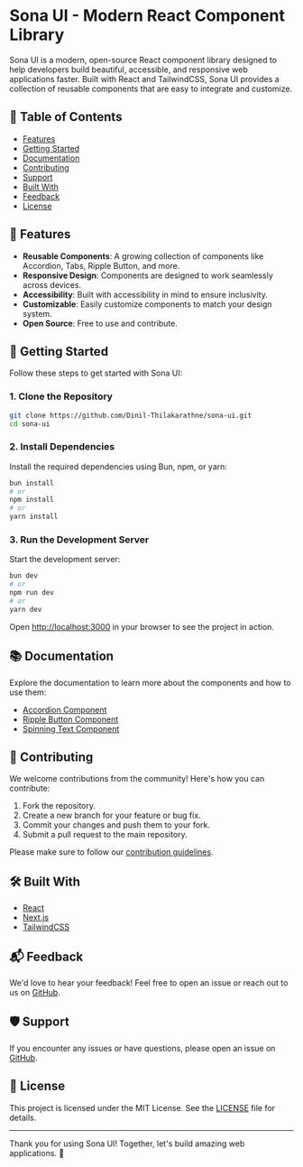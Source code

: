 # Sona UI - Modern React Component Library

Sona UI is a modern, open-source React component library designed to help developers build beautiful, accessible, and responsive web applications faster. Built with React and TailwindCSS, Sona UI provides a collection of reusable components that are easy to integrate and customize.

## 📖 Table of Contents

- [Features](#-features)
- [Getting Started](#-getting-started)
- [Documentation](#-documentation)
- [Contributing](#-contributing)
- [Support](#-support)
- [Built With](#-built-with)
- [Feedback](#-feedback)
- [License](#-license)

## 🌟 Features

- **Reusable Components**: A growing collection of components like Accordion, Tabs, Ripple Button, and more.
- **Responsive Design**: Components are designed to work seamlessly across devices.
- **Accessibility**: Built with accessibility in mind to ensure inclusivity.
- **Customizable**: Easily customize components to match your design system.
- **Open Source**: Free to use and contribute.

## 🚀 Getting Started

Follow these steps to get started with Sona UI:

### 1. Clone the Repository

```bash
git clone https://github.com/Dinil-Thilakarathne/sona-ui.git
cd sona-ui
```

### 2. Install Dependencies

Install the required dependencies using Bun, npm, or yarn:

```bash
bun install
# or
npm install
# or
yarn install
```

### 3. Run the Development Server

Start the development server:

```bash
bun dev
# or
npm run dev
# or
yarn dev
```

Open [http://localhost:3000](http://localhost:3000) in your browser to see the project in action.

## 📚 Documentation

Explore the documentation to learn more about the components and how to use them:

- [Accordion Component](src/app/components/accordion/page.tsx)
- [Ripple Button Component](src/app/components/rippleButton/page.tsx)
- [Spinning Text Component](src/app/components/spinningText/page.tsx)

## 🤝 Contributing

We welcome contributions from the community! Here's how you can contribute:

1. Fork the repository.
2. Create a new branch for your feature or bug fix.
3. Commit your changes and push them to your fork.
4. Submit a pull request to the main repository.

Please make sure to follow our [contribution guidelines](CONTRIBUTING.md).

## 🛠️ Built With

- [React](https://reactjs.org/)
- [Next.js](https://nextjs.org/)
- [TailwindCSS](https://tailwindcss.com/)

## 📬 Feedback

We'd love to hear your feedback! Feel free to open an issue or reach out to us on [GitHub](https://github.com/Dinil-Thilakarathne/sona-ui/issues).

## 🛡️ Support

If you encounter any issues or have questions, please open an issue on [GitHub](https://github.com/Dinil-Thilakarathne/sona-ui/issues).

## 📄 License

This project is licensed under the MIT License. See the [LICENSE](LICENSE) file for details.

---

Thank you for using Sona UI! Together, let's build amazing web applications. 🚀
